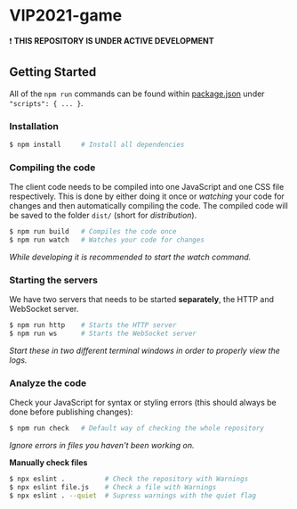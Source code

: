 # VIP2021-game

:exclamation: **THIS REPOSITORY IS UNDER ACTIVE DEVELOPMENT**

## Getting Started

All of the `npm run` commands can be found within [package.json](package.json) under `"scripts": { ... }`.

### Installation

``` bash
$ npm install     # Install all dependencies
```

### Compiling the code

The client code needs to be compiled into one JavaScript and one CSS file respectively. This is done by either doing it once or *watching* your code for changes and then automatically compiling the code. The compiled code will be saved to the folder `dist/` (short for *distribution*).

``` bash
$ npm run build   # Compiles the code once
$ npm run watch   # Watches your code for changes
```

*While developing it is recommended to start the watch command.*

### Starting the servers

We have two servers that needs to be started **separately**, the HTTP and WebSocket server.

``` bash
$ npm run http    # Starts the HTTP server
$ npm run ws      # Starts the WebSocket server
```

*Start these in two different terminal windows in order to properly view the logs.*

### Analyze the code

Check your JavaScript for syntax or styling errors (this should always be done
before publishing changes):

``` bash
$ npm run check   # Default way of checking the whole repository
```

*Ignore errors in files you haven't been working on.*

**Manually check files**

``` bash
$ npx eslint .          # Check the repository with Warnings
$ npx eslint file.js    # Check a file with Warnings
$ npx eslint . --quiet  # Supress warnings with the quiet flag
```
